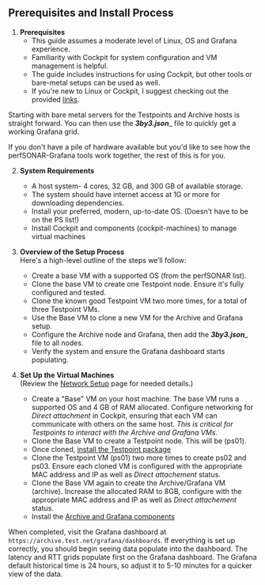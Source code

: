 ## Prerequisites and Install Process

1. **Prerequisites**
	- This guide assumes a moderate level of Linux, OS and Grafana experience.
	- Familiarity with Cockpit for system configuration and VM management is helpful.
	- The guide includes instructions for using Cockpit, but other tools or bare-metal setups can be used as well.
	- If you're new to Linux or Cockpit, I suggest checking out the provided [links](../Additional-Resources/Cockpit-link.md).

Starting with bare metal servers for the Testpoints and Archive hosts is straight forward. You can then use the **_3by3.json_**_ file to quickly get a working Grafana grid.

If you don't have a pile of hardware available but you'd like to see how the perfSONAR-Grafana tools work together, the rest of this is for you.

2. **System Requirements**
	- A host system- 4 cores, 32 GB, and 300 GB of available storage.
	- The system should have internet access at 1G or more for downloading dependencies.
	- Install your preferred, modern, up-to-date OS. (Doesn't have to be on the PS list!)
	- Install Cockpit and components (cockpit-machines) to manage virtual machines

3. **Overview of the Setup Process**  
Here's a high-level outline of the steps we’ll follow:
	- Create a base VM with a supported OS (from the perfSONAR list).
	- Clone the base VM to create one Testpoint node. Ensure it's fully configured and tested.
	- Clone the known good Testpoint VM two more times, for a total of three Testpoint VMs.
	- Use the Base VM to clone a new VM for the Archive and Grafana setup.
	- Configure the Archive node and Grafana, then add the **_3by3.json_**_ file to all nodes.
	- Verify the system and ensure the Grafana dashboard starts populating.

4. **Set Up the Virtual Machines**  
(Review the [Network Setup](../Network-Details/Network-spec.md) page for needed details.)
	- Create a "Base" VM on your host machine. The base VM runs a supported OS and 4 GB of RAM allocated.  Configure networking for _Direct attachment_ in Cockpit, ensuring that each VM can communicate with others on the same host. _This is critical for Testpoints to interact with the Archive and Grafana VMs._
	- Clone the Base VM to create a Testpoint node. This will be (ps01).
	- Once cloned, [install the Testpoint package](../Build-TP-Archive-Grafana-systems/Install-Testpoint.md)        
	- Clone the Testpoint VM (ps01) two more times to create ps02 and ps03.  Ensure each cloned VM is configured with the appropriate MAC address and IP as well as _Direct attachement_ status.
	- Clone the Base VM again to create the Archive/Grafana VM (archive).  Increase the allocated RAM to 8GB, configure with the appropriate MAC address and IP as well as _Direct attachement_ status.
	- Install the [Archive and Grafana components](../Build-TP-Archive-Grafana-systems/Install-Archive-Grafana.md)

When completed, visit the Grafana dashboard at `https://archive.test.net/grafana/dashboards`. If everything is set up correctly, you should begin seeing data populate into the dashboard. The latency and RTT grids populate first on the Grafana dashboard. The Grafana default historical time is 24 hours, so adjust it to 5-10 minutes for a quicker view of the data.

